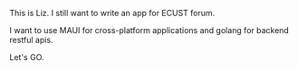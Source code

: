 This is Liz. I still want to write an app for ECUST forum.

I want to use MAUI for cross-platform applications and golang for backend restful apis.

Let's GO.

